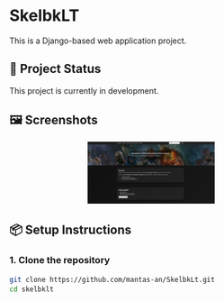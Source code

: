# SkelbkLT

This is a Django-based web application project.

## 🚧 Project Status

This project is currently in development.

## 🖼️ Screenshots  
<div align="center">
  
  <img src="shop/static/shop/images/homepage.png" width="45%" alt="Homepage">
  
</div>

## 📦 Setup Instructions

### 1. Clone the repository
```bash
git clone https://github.com/mantas-an/SkelbkLt.git
cd skelbklt
